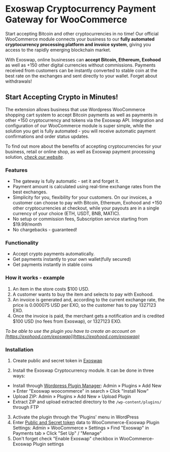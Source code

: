 # Exoswap Cryptocurrency Payment Gateway for WooCommerce

Start accepting Bitcoin and other cryptocurrencies in no time! Our official WooCommerce module connects your business to our **fully automated cryptocurrency processing platform and invoice system**, giving you access to the rapidly emerging blockchain market.

With Exoswap, online businesses can **accept Bitcoin, Ethereum, Exohood** as well as +150 other digital currencies without commissions. Payments received from customers can be instantly converted to stable coin at the best rate on the exchanges and sent directly to your wallet. Forget about withdrawals! 

## Start Accepting Crypto in Minutes!

The extension allows business that use Wordpress WooCommerce shopping cart system to accept Bitcoin payments as well as payments in other +150 cryptocurrency and tokens via the Exoswap API. Integration and configuration of our WooCommerce module is super simple, while the solution you get is fully automated - you will receive automatic payment confirmations and order status updates.

To find out more about the benefits of accepting cryptocurrencies for your business, retail or online shop, as well as Exoswap payment processing solution, [*check our website*](https://exohood.com/exoswap).

### Features

* The gateway is fully automatic - set it and forget it.
* Payment amount is calculated using real-time exchange rates from the best exchanges.
* Simplicity for you, flexibility for your customers. On our invoices, a customer can choose to pay with Bitcoin, Ethereum, Exohood and +150 other cryptocurrencies at checkout, while your payouts are in a single currency of your choice (ETH, USDT, BNB, MATIC).
* No setup or commission fees, Subscription service starting from $19.99/month
* No chargebacks - guaranteed!

### Functionality

* Accept crypto payments automatically.
* Get payments instantly to your own wallet(fully secured)
* Get payments instantly in stable coins

### How it works - example

1. An item in the store costs $100 USD.
2. A customer wants to buy the item and selects to pay with Exohood.
3. An invoice is generated and, according to the current exchange rate, the price is 0.000075 USD per EXO, so the customer has to pay 1327123 EXO.
4. Once the invoice is paid, the merchant gets a notification and is credited $100 USD (no fees from Exoswap), or 1327123 EXO.

*To be able to use the plugin you have to create an account on [https://exohood.com/exoswap](https://exohood.com/exoswap)*

### Installation

1. Create public and secret token in [Exoswap](https://exohood.com/exoswap/)

2. Install the Exoswap Cryptocurrency module. It can be done in three ways:
  * Install through [Wordpress Plugin Manager](https://codex.wordpress.org/Plugins_Add_New_Screen): Admin » Plugins » Add New » Enter "Exoswap woocommerce" in search » Click "Install Now"
  * Upload ZIP: Admin » Plugins » Add New » Upload Plugin
  * Extract ZIP and upload extracted directory to the `/wp-content/plugins/` through FTP
3. Activate the plugin through the 'Plugins' menu in WordPress  
4. Enter [Public and Secret token](https://exohood.com/exoswap/Exoswap/) data to WooCommerce-Exoswap Plugin Settings: Admin » WooCommerce » Settings » Find "Exoswap" in Payments tab » Click "Set Up" / "Menage"
5. Don't forget check "Enable Exoswap" checkbox in WooCommerce-Exoswap Plugin settings
